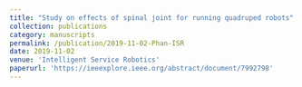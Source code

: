 ```yaml
---
title: "Study on effects of spinal joint for running quadruped robots"
collection: publications
category: manuscripts
permalink: /publication/2019-11-02-Phan-ISR
date: 2019-11-02
venue: 'Intelligent Service Robotics'
paperurl: 'https://ieeexplore.ieee.org/abstract/document/7992798'
---
```

